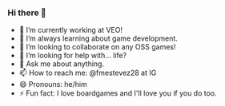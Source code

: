 ### Hi there 👋

- 🔭 I’m currently working at VEO!
- 🌱 I’m always learning about game development.
- 👯 I’m looking to collaborate on any OSS games!
- 🤔 I’m looking for help with... life?
- 💬 Ask me about anything.
- 📫 How to reach me: @fmestevez28 at IG
- 😄 Pronouns: he/him
- ⚡ Fun fact: I love boardgames and I'll love you if you do too.
